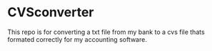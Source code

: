 # CVSconverter

This repo is for converting a txt file from my bank to a cvs file thats formated correctly for my accounting software. 
